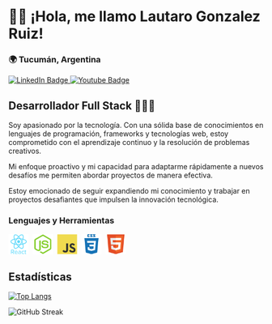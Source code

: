 <h1>👋🏻 ¡Hola, me llamo Lautaro Gonzalez Ruiz!</h1>
<h3>🌍 Tucumán, Argentina</h3>
   <a href="https://www.linkedin.com/in/lautagruiz/">
      <img src="https://img.shields.io/badge/LinkedIn-blue?style=for-the-badge&logo=linkedin&logoColor=white" alt="LinkedIn Badge"/>
  </a> 
  <a href="mailto:lautawork@gmail.com">
    <img src="https://img.shields.io/badge/gmail-red?style=for-the-badge&logo=gmail&logoColor=white" alt="Youtube Badge"/>
  </a>
  <h2>Desarrollador Full Stack 👨🏻‍💻</h2>
  <p>Soy apasionado por la tecnología. Con una sólida base de conocimientos en lenguajes de programación, frameworks y tecnologías web, estoy comprometido con el aprendizaje continuo y la resolución de problemas creativos. </p>
  <p>Mi enfoque proactivo y mi capacidad para adaptarme rápidamente a nuevos desafíos me permiten abordar proyectos de manera efectiva. </p>
  <p>Estoy emocionado de seguir expandiendo mi conocimiento y trabajar en proyectos desafiantes que impulsen la innovación tecnológica.</p>
  <h3>Lenguajes y Herramientas</h3> 
  <div>
  <img src="https://github.com/devicons/devicon/blob/master/icons/react/react-original-wordmark.svg" title="React" alt="React" width="40" height="40"/>&nbsp;
  <img src="https://github.com/devicons/devicon/blob/master/icons/nodejs/nodejs-original.svg" title="NodeJS" alt="NodeJS" width="40" height="40"/>&nbsp;
  <img src="https://github.com/devicons/devicon/blob/master/icons/javascript/javascript-original.svg" title="JavaScript" alt="JavaScript" width="40" height="40"/>&nbsp;
<img src="https://github.com/devicons/devicon/blob/master/icons/css3/css3-plain-wordmark.svg"  title="CSS3" alt="CSS" width="40" height="40"/>&nbsp;
  <img src="https://github.com/devicons/devicon/blob/master/icons/html5/html5-original.svg" title="HTML5" alt="HTML" width="40" height="40"/>&nbsp;
</div>

<h2>Estadísticas</h2>

[![Top Langs](https://github-readme-stats.vercel.app/api/top-langs/?username=LautaroGruiz&layout=compact&theme=vision-friendly-dark)](https://github.com/LautaroGruiz/github-readme-stats)

![GitHub Streak](https://github-readme-streak-stats.herokuapp.com?user=LautaroGruiz&theme=dark)
